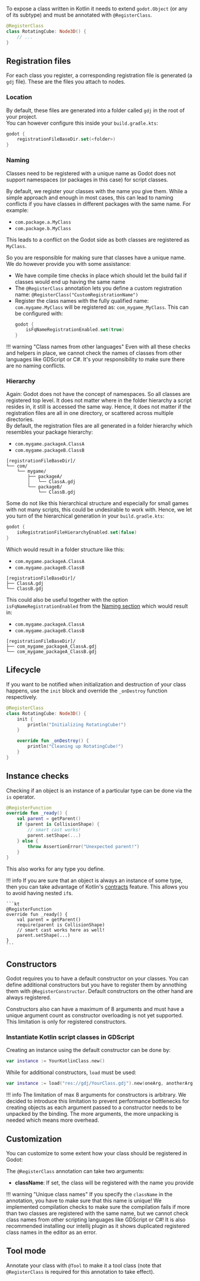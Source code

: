 To expose a class written in Kotlin it needs to extend `godot.Object` (or any of its subtype) and must be annotated with `@RegisterClass`.

```kt
@RegisterClass
class RotatingCube: Node3D() {
    // ...
}
```

## Registration files
For each class you register, a corresponding registration file is generated (a `gdj` file). These are the files you attach to nodes.

### Location
By default, these files are generated into a folder called `gdj` in the root of your project.  
You can however configure this inside your `build.gradle.kts`:

```kotlin
godot {
    registrationFileBaseDir.set(<folder>)
}
```

### Naming
Classes need to be registered with a unique name as Godot does not support namespaces (or packages in this case) for script classes.

By default, we register your classes with the name you give them. While a simple approach and enough in most cases, this can lead to naming conflicts if you have classes in different packages with the same name. For example:

- `com.package.a.MyClass`
- `com.package.b.MyClass`

This leads to a conflict on the Godot side as both classes are registered as `MyClass`.

So you are responsible for making sure that classes have a unique name. We do however provide you with some assistance:

- We have compile time checks in place which should let the build fail if classes would end up having the same name
- The `@RegisterClass` annotation lets you define a custom registration name: `@RegisterClass("CustomRegistrationName")`
- Register the class names with the fully qualified name: `com.mygame.MyClass` will be registered as: `com_mygame_MyClass`. This can be configured with:
    ```kotlin
    godot {
        isFqNameRegistrationEnabled.set(true)
    }
    ```

!!! warning "Class names from other languages"
    Even with all these checks and helpers in place, we cannot check the names of classes from other languages like GDScript or C#. It's your responsibility to make sure there are no naming conflicts.

### Hierarchy
Again: Godot does not have the concept of namespaces. So all classes are registered top level. It does not matter where in the folder hierarchy a script resides in, it still is accessed the same way. Hence, it does not matter if the registration files are all in one directory, or scattered across multiple directories.  
By default, the registration files are all generated in a folder hierarchy which resembles your package hierarchy:

- `com.mygame.packageA.ClassA`
- `com.mygame.packageB.ClassB`

```
[registrationFileBaseDir]/
└── com/
    └── mygame/
        ├── packageA/
        │   └── ClassA.gdj
        └── packageB/
            └── ClassB.gdj
```

Some do not like this hierarchical structure and especially for small games with not many scripts, this could be undesirable to work with. Hence, we let you turn of the hierarchical generation in your `build.gradle.kts`:
```kotlin
godot {
    isRegistrationFileHierarchyEnabled.set(false)
}
```

Which would result in a folder structure like this:

- `com.mygame.packageA.ClassA`
- `com.mygame.packageB.ClassB`

```
[registrationFileBaseDir]/
├── ClassA.gdj
└── ClassB.gdj
```

This could also be useful together with the option `isFqNameRegistrationEnabled` from the [Naming section](#naming) which would result in:

- `com.mygame.packageA.ClassA`
- `com.mygame.packageB.ClassB`

```
[registrationFileBaseDir]/
├── com_mygame_packageA_ClassA.gdj
└── com_mygame_packageA_ClassB.gdj
```

## Lifecycle
If you want to be notified when initialization and destruction of your class happens, use the `init` block and override the `_onDestroy` function respectively.

```kt
@RegisterClass
class RotatingCube: Node3D() {
    init {
        println("Initializing RotatingCube!")
    }

    override fun _onDestroy() {
        println("Cleaning up RotatingCube!")
    }
}
```

## Instance checks
Checking if an object is an instance of a particular type can be done via the `is` operator.

```kt
@RegisterFunction
override fun _ready() {
    val parent = getParent()
    if (parent is CollisionShape) {
        // smart cast works!
        parent.setShape(...)
    } else {
        throw AssertionError("Unexpected parent!")
    }
}
```

This also works for any type you define.

!!! info
    If you are sure that an object is always an instance of some type, then you can take advantage of Kotlin's [contracts](https://kotlinlang.org/docs/reference/whatsnew13.html#contracts) feature. This allows you to avoid having nested `if`s.

    ```kt
    @RegisterFunction
    override fun _ready() {
        val parent = getParent()
        require(parent is CollisionShape)
        // smart cast works here as well!
        parent.setShape(...)
    }
    ```

## Constructors
Godot requires you to have a default constructor on your classes. You can define additional constructors but you have to register them by annothing them with `@RegisterConstructor`. Default constructors on the other hand are always registered.

Constructors also can have a maximum of 8 arguments and must have a unique argument count as constructor overloading is not yet supported. This limitation is only for registered constructors.

### Instantiate Kotlin script classes in GDScript
Creating an instance using the default constructor can be done by:

```kt
var instance := YourKotlinClass.new()
```

While for additional constructors, `load` must be used:

```kt
var instance := load("res://gdj/YourClass.gdj").new(oneArg, anotherArg)
```

!!! info
    The limitation of max 8 arguments for constructors is arbitrary. We decided to introduce this limitation to prevent performance bottlenecks for creating objects as each argument passed to a constructor needs to be unpacked by the binding. The more arguments, the more unpacking is needed which means more overhead.


## Customization
You can customize to some extent how your class should be registered in Godot:

The `@RegisterClass` annotation can take two arguments:

- **className**: If set, the class will be registered with the name you provide

!!! warning "Unique class names"
    If you specify the `className` in the annotation, you have to make sure that this name is unique! We implemented compilation checks to make sure the compilation fails if more than two classes are registered with the same name, but we cannot check class names from other scripting languages like GDScript or C#! It is also recommended installing our intellij plugin as it shows duplicated registered class names in the editor as an error.


## Tool mode
Annotate your class with `@Tool` to make it a tool class (note that `@RegisterClass` is required for this annotation to take effect).